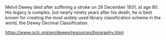 Melvil Dewey died after suffering a stroke on 26 December 1931, at age 80. His legacy is complex, but nearly ninety years after his death, he is best known for creating the most widely used library classification scheme in the world, the Dewey Decimal Classification.

https://www.oclc.org/en/dewey/resources/biography.html